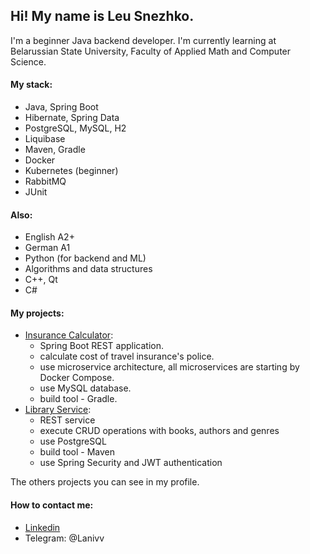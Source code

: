 ## Hi! My name is Leu Snezhko.
I'm a beginner Java backend developer. I'm currently learning at Belarussian State University, Faculty of Applied Math and Computer Science.

#### My stack:
- Java, Spring Boot
- Hibernate, Spring Data
- PostgreSQL, MySQL, H2
- Liquibase
- Maven, Gradle
- Docker
- Kubernetes (beginner)
- RabbitMQ
- JUnit

#### Also:
- English A2+
- German A1
- Python (for backend and ML)
- Algorithms and data structures
- C++, Qt
- C#

#### My projects:
- [Insurance Calculator](https://github.com/Levaaaaaa/Insurance_Calculator):
    - Spring Boot REST application.
    - calculate cost of travel insurance's police.
    - use microservice architecture, all microservices are starting by Docker Compose.
    - use MySQL database.
    - build tool - Gradle.
- [Library Service](https://github.com/Levaaaaaa/library_service):
    - REST service
    - execute CRUD operations with books, authors and genres
    - use PostgreSQL
    - build tool - Maven
    - use Spring Security and JWT authentication

The others projects you can see in my profile.
      
#### How to contact me:
- [Linkedin](https://www.linkedin.com/in/leu-snezhko/)
- Telegram: @Lanivv
<!--
**Levaaaaaa/Levaaaaaa** is a ✨ _special_ ✨ repository because its `README.md` (this file) appears on your GitHub profile.

Here are some ideas to get you started:

- 🔭 I’m currently working on ...
- 🌱 I’m currently learning ...
- 👯 I’m looking to collaborate on ...
- 🤔 I’m looking for help with ...
- 💬 Ask me about ...
- 📫 How to reach me: ...
- 😄 Pronouns: ...
- ⚡ Fun fact: ...
-->
